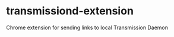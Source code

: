 transmissiond-extension
=======================

Chrome extension for sending links to local Transmission Daemon
